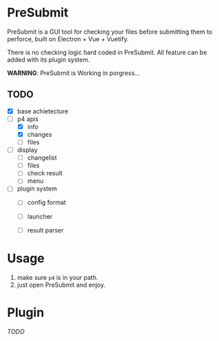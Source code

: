 # PreSubmit

PreSubmit is a GUI tool for checking your files before submitting them to perforce, built on Electron + Vue + Vuetify.

There is no checking logic hard coded in PreSubmit. All feature can be added with its plugin system.

**WARNING**: PreSubmit is Working in porgress...

## TODO

- [x] base achietecture
- [ ] p4 apis
    - [x] info
    - [x] changes
    - [ ] files
- [ ] display
    - [ ] changelist
    - [ ] files
    - [ ] check result
    - [ ] menu
- [ ] plugin system
    - [ ] config format
    - [ ] launcher
    - [ ] result parser



# Usage

1. make sure `p4` is in your path.
2. just open PreSubmit and enjoy.

# Plugin

*TODO*
